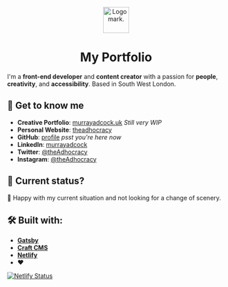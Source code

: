 <p align="center">
  <a href="https://murrayadcock.uk">
    <img alt="Logomark." src="https://cms.theadhocracy.co.uk/assets/theadhocracy/website/murray-logomark.svg" width="60" />
  </a>
</p>
<h1 align="center">
  My Portfolio
</h1>

I'm a **front-end developer** and **content creator** with a passion for **people**, **creativity**, and **accessibility**. Based in South West London.

## 👋 Get to know me

-  **Creative Portfolio**: [murrayadcock.uk](https://murrayadcock.uk) _Still very WIP_
-  **Personal Website**: [theadhocracy](https://theadhocracy.co.uk)
-  **GitHub**: [profile](https://github.com/theAdhocracy) _psst you're here now_
-  **LinkedIn**: [murrayadcock](https://linkedin.com/in/murrayadcock)
-  **Twitter**: [@theAdhocracy](https://twitter.com/theAdhocracy)
-  **Instagram**: [@theAdhocracy](https://instagram.com/theAdhocracy)

## 🚦 Current status?

🔴 Happy with my current situation and not looking for a change of scenery.

## 🛠 Built with:

-  [**Gatsby**](https://www.gatsbyjs.org)
-  [**Craft CMS**](https://craftcms.com/)
-  [**Netlify**](https://www.netlify.com/)
-  ❤

[![Netlify Status](https://api.netlify.com/api/v1/badges/23f72d36-7bee-4c39-9113-97acd835ed13/deploy-status)](https://app.netlify.com/sites/elated-golick-3358e3/deploys)
